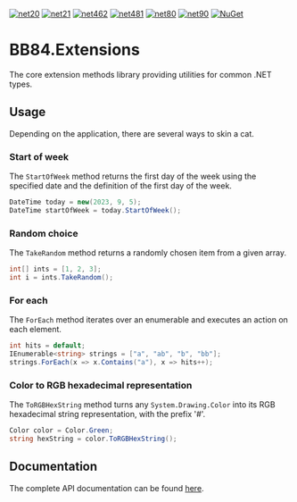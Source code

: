 [![net20](https://img.shields.io/badge/netstandard2.0-5C2D91?logo=.NET&labelColor=gray)](https://github.com/BoBoBaSs84/BB84.Extensions)
[![net21](https://img.shields.io/badge/netstandard2.1-5C2D91?logo=.NET&labelColor=gray)](https://github.com/BoBoBaSs84/BB84.Extensions)
[![net462](https://img.shields.io/badge/net462-5C2D91?logo=.NET&labelColor=gray)](https://github.com/BoBoBaSs84/BB84.Extensions)
[![net481](https://img.shields.io/badge/net481-5C2D91?logo=.NET&labelColor=gray)](https://github.com/BoBoBaSs84/BB84.Extensions)
[![net80](https://img.shields.io/badge/net8.0-5C2D91?logo=.NET&labelColor=gray)](https://github.com/BoBoBaSs84/BB84.Extensions)
[![net90](https://img.shields.io/badge/net9.0-5C2D91?logo=.NET&labelColor=gray)](https://github.com/BoBoBaSs84/BB84.Extensions)
[![NuGet](https://img.shields.io/nuget/v/BB84.Extensions.svg?logo=nuget&logoColor=white)](https://www.nuget.org/packages/BB84.Extensions)

# BB84.Extensions

The core extension methods library providing utilities for common .NET types.

## Usage

Depending on the application, there are several ways to skin a cat.

### Start of week

The `StartOfWeek` method returns the first day of the week using the specified date and the definition of the first day of the week.

```csharp
DateTime today = new(2023, 9, 5);
DateTime startOfWeek = today.StartOfWeek();
```

### Random choice

The `TakeRandom` method returns a randomly chosen item from a given array.

```csharp
int[] ints = [1, 2, 3];
int i = ints.TakeRandom();
```

### For each

The `ForEach` method iterates over an enumerable and executes an action on each element.

```csharp
int hits = default;
IEnumerable<string> strings = ["a", "ab", "b", "bb"];
strings.ForEach(x => x.Contains("a"), x => hits++);
```

### Color to RGB hexadecimal representation

The `ToRGBHexString` method turns any `System.Drawing.Color` into its RGB hexadecimal string representation, with the prefix '#'.

```csharp
Color color = Color.Green;
string hexString = color.ToRGBHexString();
```

## Documentation

The complete API documentation can be found [here](https://bobobass84.github.io/BB84.Extensions/api/index.html).
